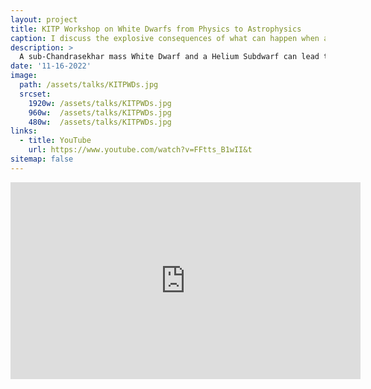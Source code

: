 ```yaml
---
layout: project
title: KITP Workshop on White Dwarfs from Physics to Astrophysics
caption: I discuss the explosive consequences of what can happen when a sub-Chadrasekhar mass White Dwarf is paired with a Helium Subdwarf as it's binary companion.
description: >
  A sub-Chandrasekhar mass White Dwarf and a Helium Subdwarf can lead to a new class of thermonulcear supernovae: that of a thick helium shell double detonation. This type of even was predicted in my paper [Observational Predictions for Sub-Chandrasekhar Mass Explosions: Further Evidence for Multiple Progenitor Systems for Type Ia Supernovae](https://ui.adsabs.harvard.edu/abs/2019ApJ...873...84P/abstract) and later discoverd by ZTF: [SN2018byg: A Massive Helium-shell Double Detonation on a Sub-Chandrasekhar-mass White Dwarf](https://ui.adsabs.harvard.edu/abs/2019ApJ...873L..18D/abstract). We have now observed roughly 10 of these 18byg-like supernovae which match our modeled predictions, a number that is continually growing. 
date: '11-16-2022'
image: 
  path: /assets/talks/KITPWDs.jpg
  srcset: 
    1920w: /assets/talks/KITPWDs.jpg
    960w:  /assets/talks/KITPWDs.jpg
    480w:  /assets/talks/KITPWDs.jpg
links:
  - title: YouTube
    url: https://www.youtube.com/watch?v=FFtts_B1wII&t
sitemap: false
---
```

<iframe width="560" height="315" src="https://www.youtube.com/embed/FFtts_B1wII" title="YouTube video player" frameborder="0" allow="accelerometer; clipboard-write; encrypted-media; gyroscope; picture-in-picture; web-share" allowfullscreen></iframe>
<!--author-->
